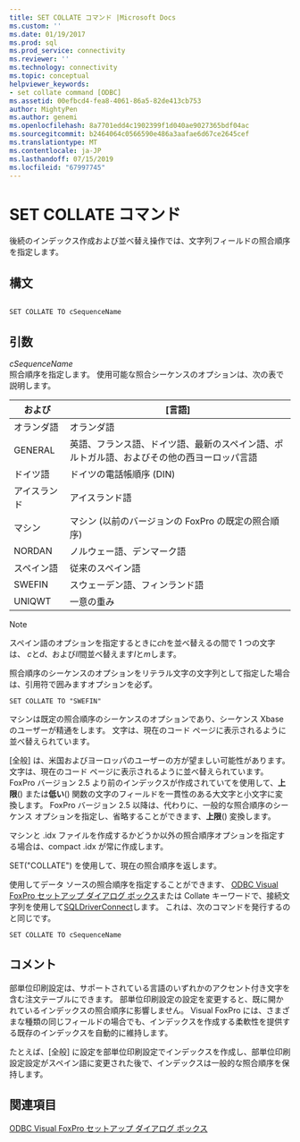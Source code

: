 ```yaml
---
title: SET COLLATE コマンド |Microsoft Docs
ms.custom: ''
ms.date: 01/19/2017
ms.prod: sql
ms.prod_service: connectivity
ms.reviewer: ''
ms.technology: connectivity
ms.topic: conceptual
helpviewer_keywords:
- set collate command [ODBC]
ms.assetid: 00efbcd4-fea8-4061-86a5-82de413cb753
author: MightyPen
ms.author: genemi
ms.openlocfilehash: 8a7701edd4c1902399f1d040ae9027365bdf04ac
ms.sourcegitcommit: b2464064c0566590e486a3aafae6d67ce2645cef
ms.translationtype: MT
ms.contentlocale: ja-JP
ms.lasthandoff: 07/15/2019
ms.locfileid: "67997745"
---
```

# <a name="set-collate-command"></a>SET COLLATE コマンド
後続のインデックス作成および並べ替え操作では、文字列フィールドの照合順序を指定します。  
  
## <a name="syntax"></a>構文  
  
```  
  
SET COLLATE TO cSequenceName  
```  
  
## <a name="arguments"></a>引数  
 *cSequenceName*  
 照合順序を指定します。 使用可能な照合シーケンスのオプションは、次の表で説明します。  
  
|および|[言語]|  
|-------------|--------------|  
|オランダ語|オランダ語|  
|GENERAL|英語、フランス語、ドイツ語、最新のスペイン語、ポルトガル語、およびその他の西ヨーロッパ言語|  
|ドイツ語|ドイツの電話帳順序 (DIN)|  
|アイスランド|アイスランド語|  
|マシン|マシン (以前のバージョンの FoxPro の既定の照合順序)|  
|NORDAN|ノルウェー語、デンマーク語|  
|スペイン語|従来のスペイン語|  
|SWEFIN|スウェーデン語、フィンランド語|  
|UNIQWT|一意の重み|  
  
> [!NOTE]  
>  スペイン語のオプションを指定するときに*ch*を並べ替えるの間で 1 つの文字は、 *c*と*d*、および*ll*間並べ替えます*l*と*m*します。  
  
 照合順序のシーケンスのオプションをリテラル文字の文字列として指定した場合は、引用符で囲みますオプションを必ず。  
  
```  
SET COLLATE TO "SWEFIN"  
```  
  
 マシンは既定の照合順序のシーケンスのオプションであり、シーケンス Xbase のユーザーが精通をします。 文字は、現在のコード ページに表示されるように並べ替えられています。  
  
 [全般] は、米国およびヨーロッパのユーザーの方が望ましい可能性があります。 文字は、現在のコード ページに表示されるように並べ替えられています。 FoxPro バージョン 2.5 より前のインデックスが作成されていてを使用して、**上限**() または**低い**() 関数の文字のフィールドを一貫性のある大文字と小文字に変換します。 FoxPro バージョン 2.5 以降は、代わりに、一般的な照合順序のシーケンス オプションを指定し、省略することができます、**上限**() 変換します。  
  
 マシンと .idx ファイルを作成するかどうか以外の照合順序オプションを指定する場合は、compact .idx が常に作成します。  
  
 SET("COLLATE") を使用して、現在の照合順序を返します。  
  
 使用してデータ ソースの照合順序を指定することができます、 [ODBC Visual FoxPro セットアップ ダイアログ ボックス](../../odbc/microsoft/odbc-visual-foxpro-setup-dialog-box.md)または Collate キーワードで、接続文字列を使用して[SQLDriverConnect](../../odbc/microsoft/sqldriverconnect-visual-foxpro-odbc-driver.md)します。 これは、次のコマンドを発行するのと同じです。  
  
```  
SET COLLATE TO cSequenceName  
```  
  
## <a name="remarks"></a>コメント  
 部単位印刷設定は、サポートされている言語のいずれかのアクセント付き文字を含む注文テーブルにできます。 部単位印刷設定の設定を変更すると、既に開かれているインデックスの照合順序に影響しません。 Visual FoxPro には、さまざまな種類の同じフィールドの場合でも、インデックスを作成する柔軟性を提供する既存のインデックスを自動的に維持します。  
  
 たとえば、[全般] に設定を部単位印刷設定でインデックスを作成し、部単位印刷設定設定がスペイン語に変更された後で、インデックスは一般的な照合順序を保持します。  
  
## <a name="see-also"></a>関連項目  
 [ODBC Visual FoxPro セットアップ ダイアログ ボックス](../../odbc/microsoft/odbc-visual-foxpro-setup-dialog-box.md)
